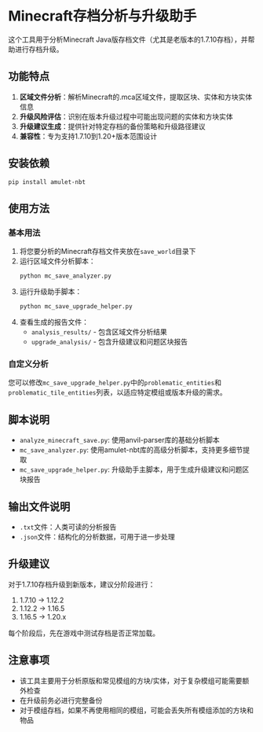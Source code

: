 # Minecraft存档分析与升级助手

这个工具用于分析Minecraft Java版存档文件（尤其是老版本的1.7.10存档），并帮助进行存档升级。

## 功能特点

1. **区域文件分析**：解析Minecraft的.mca区域文件，提取区块、实体和方块实体信息
2. **升级风险评估**：识别在版本升级过程中可能出现问题的实体和方块实体
3. **升级建议生成**：提供针对特定存档的备份策略和升级路径建议
4. **兼容性**：专为支持1.7.10到1.20+版本范围设计

## 安装依赖

```bash
pip install amulet-nbt
```

## 使用方法

### 基本用法

1. 将您要分析的Minecraft存档文件夹放在`save_world`目录下
2. 运行区域文件分析脚本：
   ```
   python mc_save_analyzer.py
   ```
3. 运行升级助手脚本：
   ```
   python mc_save_upgrade_helper.py
   ```
4. 查看生成的报告文件：
   - `analysis_results/` - 包含区域文件分析结果
   - `upgrade_analysis/` - 包含升级建议和问题区块报告

### 自定义分析

您可以修改`mc_save_upgrade_helper.py`中的`problematic_entities`和`problematic_tile_entities`列表，以适应特定模组或版本升级的需求。

## 脚本说明

- `analyze_minecraft_save.py`: 使用anvil-parser库的基础分析脚本
- `mc_save_analyzer.py`: 使用amulet-nbt库的高级分析脚本，支持更多细节提取
- `mc_save_upgrade_helper.py`: 升级助手主脚本，用于生成升级建议和问题区块报告

## 输出文件说明

- `.txt`文件：人类可读的分析报告
- `.json`文件：结构化的分析数据，可用于进一步处理

## 升级建议

对于1.7.10存档升级到新版本，建议分阶段进行：

1. 1.7.10 → 1.12.2
2. 1.12.2 → 1.16.5
3. 1.16.5 → 1.20.x

每个阶段后，先在游戏中测试存档是否正常加载。

## 注意事项

- 该工具主要用于分析原版和常见模组的方块/实体，对于复杂模组可能需要额外检查
- 在升级前务必进行完整备份
- 对于模组存档，如果不再使用相同的模组，可能会丢失所有模组添加的方块和物品 